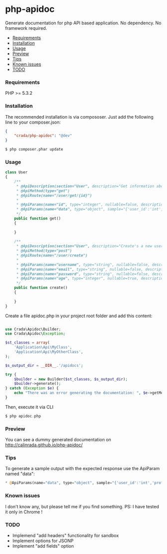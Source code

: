 php-apidoc
==========

Generate documentation for php API based application. No dependency. No framework required.

* [Requirements](#requirements)
* [Installation](#installation)
* [Usage](#usage)
* [Preview](#preview)
* [Tips](#tips)
* [Known issues](#known-issues)
* [TODO](#todo)

### <a id="requirements"></a>Requirements

PHP >= 5.3.2

### <a id="installation"></a>Installation

The recommended installation is via compososer. Just add the following line to your composer.json:

```json
{
    "crada/php-apidoc": "@dev"
}
```

```bash
$ php composer.phar update
```
### <a id="usage"></a>Usage

```php
class User
{
    /**
     * @ApiDescription(section="User", description="Get information about user")
     * @ApiMethod(type="get")
     * @ApiRoute(name="/user/get/{id}")
     *
     * @ApiParams(name="id", type="integer", nullable=false, description="User id")
     * @ApiParams(name="data", type="object", sample="{'user_id':'int','user_name':'string','profile':{'email':'string','age':'integer'}}")
     */
    public function get()
    {
    
    }
    
    /**
     * @ApiDescription(section="User", description="Create's a new user")
     * @ApiMethod(type="post")
     * @ApiRoute(name="/user/create")
     *
     * @ApiParams(name="username", type="string", nullable=false, description="Username")
     * @ApiParams(name="email", type="string", nullable=false, description="Email")
     * @ApiParams(name="password", type="string", nullable=false, description="Password")
     * @ApiParams(name="age", type="integer", nullable=true, description="Age")
     */
    public function create()
    {
    
    }    
}
```

Create a file apidoc.php in your project root folder and add this content:


```php

use Crada\Apidoc\Builder;
use Crada\Apidoc\Exception;

$st_classes = array(
    'Application\Api\MyClass',
    'Application\Api\MyOtherClass',
);

$s_output_dir = __DIR__.'/apidocs';

try {
    $builder = new Builder($st_classes, $s_output_dir);
    $builder->generate();
} catch (Exception $e) {
    echo "There was an error generating the documentation: ", $e->getMessage();
}

```

Then, execute it via CLI

```php
$ php apidoc.php
```

### <a id="preview"></a>Preview

You can see a dummy generated documentation on http://calinrada.github.io/php-apidoc/

### <a id="tips"></a>Tips

To generate a sample output with the expected response use the ApiParam named "data":

```php
* @ApiParams(name="data", type="object", sample="{'user_id':'int','profile':{'email':'string','age':'integer'}}")
```

### <a id="knownissues"></a>Known issues

I don't know any, but please tell me if you find something. PS: I have tested it only in Chrome !

### <a id="todo"></a>TODO

* Implemend "add headers" functionality for sandbox
* Implement options for JSONP
* Implement "add fields" option

